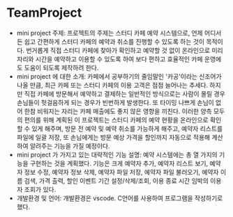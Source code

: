 # TeamProject


* mini project 주제:
프로젝트의 주제는 스터디 카페 예약 시스템으로, 언제 어디서든 쉽고 간편하게 스터디 카페의 예약과 취소를 진행할 수 있도록 하는 것이 목적이다. 번거롭게 직접 스터디 카페에 찾아가 확인하고 예약할 것 없이 온라인으로 미리 자리와 시간을 예약하고 이용할 수 있도록 하여 보다 편하고 효율적인 카페 운영에도 도움이 되도록 제작하려 한다. 
* mini project 에 대한 소개: 
카페에서 공부하기의 줄임말인 '카공'이라는 신조어가 나올 만큼, 최근 카페 또는 스터디 카페의 이용 고객은 점점 늘어나는 추세다. 하지만 직접 카페에 방문해서 예약하고 결제하는 일반적인 방식으로는 사람이 몰릴 경우 손님들이 헛걸음하게 되는 경우가 빈번하게 발생한다. 또 타이밍 나쁘게 손님이 없어 한참 비워지는 자리는 카페 매출에도 좋지 않은 영향을 끼친다. 이러한 양측 모두의 편의를 위해 계획된 이 프로젝트는 스터디 카페의 예약 현황을 온라인으로 확인할 수 있게 해주며, 방문 전 예약 및 예약 취소를 가능하게 해주고, 예약자 리스트를 파일에 일괄 저장, 또 손님에게는 방문 예상 가격을 할인까지 자동으로 적용해 계산하여 알려주는 기능을 가질 예정이다. 
* mini project 가 가지고 있는 대략적인 기능 설명: 예약 시스템에는 총 열 가지의 기능을 구현하는 것을 계획했다. 기능은 크게 예약자 추가, 예약자 리스트 보기, 예약자 정보 수정, 예약자 정보 삭제, 예약자 파일 저장, 예약자 파일 불러오기, 예약자 이름 검색, 가격 출력, 할인 이벤트 기간 설정/삭제/조회, 이용 종료 시간 임박의 이용자 조회가 있다. 
* 개발환경 및 언어: 개발환경은 vscode. C언어를 사용하여 프로그램을 작성하기로 했다.

